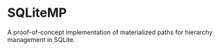 # SQLiteMP
A proof-of-concept implementation of materialized paths for hierarchy management in SQLite.
